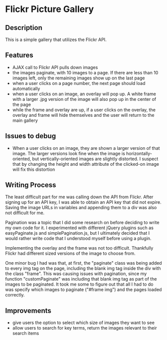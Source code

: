<h1> Flickr Picture Gallery </h1>

<h2> Description </h2> 
<p> This is a simple gallery that utilizes the Flickr API. </p>

<h2> Features </h2>
<ul>
<li> AJAX call to Flickr API pulls down images </li>
<li> the images paginate, with 10 images to a page. If there are less than 10 images left, only the remaining images show up on the last page </li>
<li> when a user clicks on a page number, the next page should load automatically </li>
<li> when a user clicks on an image, an overlay will pop up. A white frame with a larger .jpg version of the image will also pop up in the center of the page </li>
<li> while the frame and overlay are up, if a user clicks on the overlay, the overlay and frame will hide themselves and the user will return to the main gallery </li>
</ul>

<h2> Issues to debug </h2>
<ul>
<li> When a user clicks on an image, they are shown a larger version of that image. The larger versions look fine when the image is horizontally-oriented, but vertically-oriented images are slightly distorted. I suspect that by changing the height and width attribute of the clicked-on image will fix this distortion </li>
</ul>

<h2> Writing Process </h2>
<p> The least difficult part for me was calling down the API from Flickr. After signing up for an API key, I was able to obtain an API key that did not expire. Saving the image URLs in variables and appending them to a div was also not difficult for me.<p>
<p> Pagination was a topic that I did some research on before deciding to write my own code for it. I experimented with different jQuery plugins such as easyPaginate.js and simplePagination.js, but I ultimately decided that I would rather write code that I understood myself before using a plugin.</p>
<p> Implementing the overlay and the frame was not too difficult. Thankfully Flickr had different sized versions of the image to choose from. </p>
<p> One minor bug I had was that, at first, the "paginate" class was being added to every img tag on the page, including the blank img tag inside the div with the class "frame". This was causing issues with pagination, since my function "customPaginate" was including that blank img tag as part of the images to be paginated. It took me some to figure out that all I had to do was specify which images to paginate ("#frame img") and the pages loaded correctly.</p>

<h2> Improvements </h2>
<ul>
<li> give users the option to select which size of images they want to see </li>
<li> allow users to search for key terms, return the images relevant to their search items</li>
</ul>
